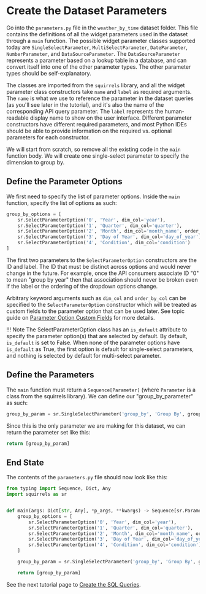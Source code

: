 # Create the Dataset Parameters

Go into the `parameters.py` file in the `weather_by_time` dataset folder. This file contains the definitions of all the widget parameters used in the dataset through a `main` function. The possible widget parameter classes supported today are `SingleSelectParameter`, `MultiSelectParameter`, `DateParameter`, `NumberParameter`, and `DataSourceParameter`. The `DataSourceParameter` represents a parameter based on a lookup table in a database, and can convert itself into one of the other parameter types. The other parameter types should be self-explanatory.

The classes are imported from the `squirrels` library, and all the widget parameter class constructors take `name` and `label` as required arguments. The `name` is what we use to reference the parameter in the dataset queries (as you'll see later in the tutorial), and it's also the name of the corresponding API query parameter. The `label` represents the human-readable display name to show on the user interface. Different parameter constructors have different required parameters, and most Python IDEs should be able to provide information on the required vs. optional parameters for each constructor.

We will start from scratch, so remove all the existing code in the `main` function body. We will create one single-select parameter to specify the dimension to group by.

## Define the Parameter Options

We first need to specify the list of parameter options. Inside the `main` function, specify the list of options as such:

```python
group_by_options = [
    sr.SelectParameterOption('0', 'Year', dim_col='year'),
    sr.SelectParameterOption('1', 'Quarter', dim_col='quarter'),
    sr.SelectParameterOption('2', 'Month', dim_col='month_name', order_by_col='month_order'),
    sr.SelectParameterOption('3', 'Day of Year', dim_col='day_of_year'),
    sr.SelectParameterOption('4', 'Condition', dim_col='condition')
]
```

The first two parameters to the `SelectParameterOption` constructors are the ID and label. The ID that must be distinct across options and would never change in the future. For example, once the API consumers associate ID "0" to mean "group by year" then that association should never be broken even if the label or the ordering of the dropdown options change.

Arbitrary keyword arguments such as `dim_col` and `order_by_col` can be specified to the `SelectParameterOption` constructor which will be treated as custom fields to the parameter option that can be used later. See topic guide on [Parameter Option Custom Fields](../topics/custom-fields.md) for more details.

!!! Note
    The SelectParameterOption class has an `is_default` attribute to specify the parameter option(s) that are selected by default. By default, `is_default` is set to False. When none of the parameter options have `is_default` as True, the first option is default for single-select parameters, and nothing is selected by default for multi-select parameter.

## Define the Parameters

The `main` function must return a `Sequence[Parameter]` (where `Parameter` is a class from the squirrels library). We can define our "group_by_parameter" as such:

```python
group_by_param = sr.SingleSelectParameter('group_by', 'Group By', group_by_options)
```

Since this is the only parameter we are making for this dataset, we can return the parameter set like this:

```python
return [group_by_param]
```

## End State

The contents of the `parameters.py` file should now look like this:

```python
from typing import Sequence, Dict, Any
import squirrels as sr


def main(args: Dict[str, Any], *p_args, **kwargs) -> Sequence[sr.Parameter]:
    group_by_options = [
        sr.SelectParameterOption('0', 'Year', dim_col='year'),
        sr.SelectParameterOption('1', 'Quarter', dim_col='quarter'),
        sr.SelectParameterOption('2', 'Month', dim_col='month_name', order_by_col='month_order'),
        sr.SelectParameterOption('3', 'Day of Year', dim_col='day_of_year'),
        sr.SelectParameterOption('4', 'Condition', dim_col='condition')
    ]

    group_by_param = sr.SingleSelectParameter('group_by', 'Group By', group_by_options)

    return [group_by_param]
```

See the next tutorial page to [Create the SQL Queries](queries.md).

